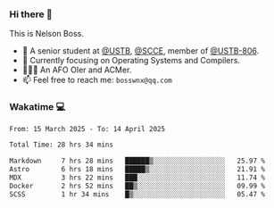### Hi there 👋

<!--
**bosswnx/bosswnx** is a ✨ _special_ ✨ repository because its `README.md` (this file) appears on your GitHub profile.

Here are some ideas to get you started:

- 🔭 I’m currently working on ...
- 🌱 I’m currently learning ...
- 👯 I’m looking to collaborate on ...
- 🤔 I’m looking for help with ...
- 💬 Ask me about ...
- 📫 How to reach me: ...
- 😄 Pronouns: ...
- ⚡ Fun fact: ...
-->

This is Nelson Boss.

- 🏫 A senior student at [@USTB](https://www.ustb.edu.cn/), [@SCCE](https://scce.ustb.edu.cn/), member of [@USTB-806](https://ustb-806.github.io/).
- 🌱 Currently focusing on Operating Systems and Compilers.
- 🧑🏻‍💻 An AFO OIer and ACMer.
- 📫 Feel free to reach me: `bosswnx@qq.com`

### Wakatime 💻

<!--START_SECTION:waka-->

```txt
From: 15 March 2025 - To: 14 April 2025

Total Time: 28 hrs 34 mins

Markdown     7 hrs 28 mins   ██████▒░░░░░░░░░░░░░░░░░░   25.97 %
Astro        6 hrs 18 mins   █████▒░░░░░░░░░░░░░░░░░░░   21.91 %
MDX          3 hrs 22 mins   ███░░░░░░░░░░░░░░░░░░░░░░   11.74 %
Docker       2 hrs 52 mins   ██▒░░░░░░░░░░░░░░░░░░░░░░   09.99 %
SCSS         1 hr 34 mins    █▒░░░░░░░░░░░░░░░░░░░░░░░   05.47 %
```

<!--END_SECTION:waka-->
